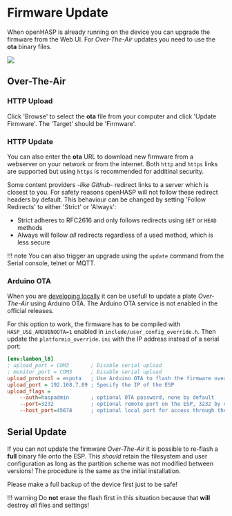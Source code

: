 
# Firmware Update

When openHASP is already running on the device you can upgrade the firmware from the Web UI.
For *Over-The-Air* updates you need to use the **ota** binary files.

<div class="row justify-content-center">
            <a href="../../assets/images/settings/firmware_upgrade.png" data-toggle="lightbox" data-gallery="example-gallery" class="col-sm-8" data-title="Firmware Upgrade" data-footer="">
                <img src="../../assets/images/settings/firmware_upgrade.png" class="img-fluid img-thumbnail">
            </a>
</div>

## Over-The-Air

### HTTP Upload

Click 'Browse' to select the **ota** file from your computer and click 'Update Firmware'. The 'Target' should be 'Firmware'.

### HTTP Update

You can also enter the **ota** URL to download new firmware from a webserver on your network or from the internet.
Both `http` and `https` links are supported but using `https` is recommended for additinal security.

Some content providers *-like Github-* redirect links to a server which is closest to you.
For safety reasons openHASP will not follow these redirect headers by default.
This behaviour can be changed by setting 'Follow Redirects' to either 'Strict' or 'Always':

- Strict adheres to RFC2616 and only follows redirects using `GET` or `HEAD` methods
- Always will follow *all* redirects regardless of a used method, which is less secure

!!! note
    You can also trigger an upgrade using the `update` command from the Serial console, telnet or MQTT.

### Arduino OTA

When you are [developing locally](../compiling/local.md) it can be usefull to update a plate *Over-The-Air* using Arduino OTA.
The Arduino OTA service is not enabled in the official releases.

For this option to work, the firmware has to be compiled with `HASP_USE_ARDUINOOTA=1` enabled in `include/user_config_override.h`.
Then update the `platformio_override.ini` with the IP address instead of a serial port:

```ini
[env:lanbon_l8]
; upload_port = COM3       ; Disable serial upload
; monitor_port = COM3      ; Disable serial upload
upload_protocol = espota   ; Use Arduino OTA to flash the firmware over-the-air
upload_port = 192.168.7.89 ; Specify the IP of the ESP
upload_flags =
    --auth=haspadmin       ; optional OTA password, none by default
    --port=3232            ; optional remote port on the ESP, 3232 by default
    --host_port=45678      ; optional local port for access through the firewall
```

## Serial Update

If you can not update the firmware *Over-The-Air* it is possible to re-flash a **full** binary file onto the ESP.
This *should* retain the filesystem and user configuration as long as the partition scheme was not modified between versions!
The procedure is the same as the initial installation.

Please make a full backup of the device first just to be safe!

!!! warning
    Do **not** erase the flash first in this situation because that **will** destroy *all* files and settings!
